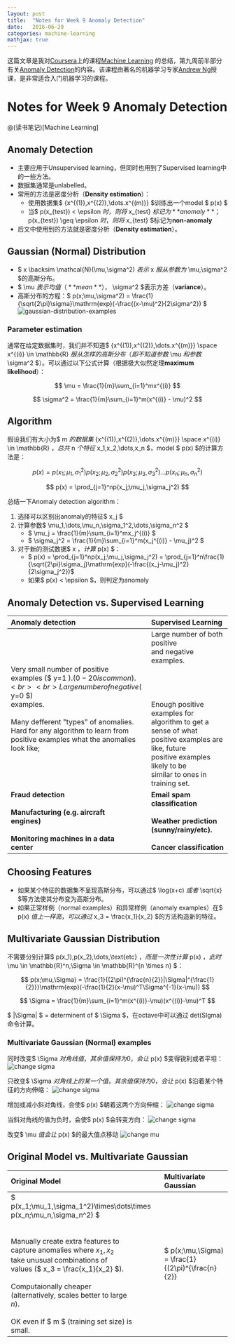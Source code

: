 ```yaml
---
layout: post
title:  "Notes for Week 9 Anomaly Detection"
date:   2016-06-29
categories: machine-learning
mathjax: true
---
```

这篇文章是我对[Coursera](coursera.org)上的课程[Machine Learning](https://www.coursera.org/learn/machine-learning/)
的总结，第九周前半部分有关[Anomaly Detection](https://en.wikipedia.org/wiki/Anomaly_detection)的内容。该课程由著名的机器学习专家[Andrew Ng](http://www.andrewng.org/)授课，是非常适合入门机器学习的课程。

# Notes for Week 9 Anomaly Detection

@(读书笔记)[Machine Learning]

## Anomaly Detection

- 主要应用于Unsupervised learning，但同时也用到了Supervised learning中的一些方法。
- 数据集通常是unlabelled。
- 常用的方法是密度分析（**Density estimation**）：
    - 使用数据集$ \{x^{(1)},x^{(2)},\dots.x^{(m)}\} $训练出一个model $ p(x) $
    - 当$ p(x_{test}) < \epsilon $时，则将$ x_{test} $标记为**anomaly**；$ p(x_{test}) \geq \epsilon $时，则将$ x_{test} $标记为**non-anomaly**
- 后文中使用到的方法就是密度分析（**Density estimation**）。

## Gaussian (Normal) Distribution

- $ x \backsim \mathcal{N}(\mu,\sigma^2) $表示$ x $服从参数为$ \mu,\sigma^2 $的高斯分布。
- $ \mu $表示均值（**mean**），$ \sigma^2 $表示方差（**variance**）。
- 高斯分布的方程：$ p(x;\mu,\sigma^2) = \frac{1}{\sqrt{2\pi}\sigma}\mathrm{exp}(-\frac{(x-\mu)^2}{2\sigma^2}) $
![gaussian-distribution-examples](https://raw.githubusercontent.com/Choosue/Choosue.github.io/master/img/week9/gaussian-distribution-examples.png)

### Parameter estimation

通常在给定数据集时，我们并不知道$ \{x^{(1)},x^{(2)},\dots.x^{(m)}\} \space x^{(i)} \in \mathbb{R} $服从怎样的高斯分布（即不知道参数$ \mu $和参数$ \sigma^2 $）。可以通过以下公式计算（根据极大似然定理**maximum likelihood**）：

$$ \mu = \frac{1}{m}\sum_{i=1}^mx^{(i)} $$

$$ \sigma^2 = \frac{1}{m}\sum_{i=1}^m(x^{(i)} - \mu)^2 $$

## Algorithm

假设我们有大小为$ m $的数据集$ \{x^{(1)},x^{(2)},\dots.x^{(m)}\} \space x^{(i)} \in \mathbb{R} $，总共$ n $个特征$ x_1,x_2,\dots,x_n $，model $ p(x) $的计算方法是：

$$ p(x) = p(x_1;\mu_1,\sigma_1^2)p(x_2;\mu_2,\sigma_2^2)p(x_3;\mu_3,\sigma_3^2)\dots p(x_n;\mu_n,\sigma_n^2) $$

$$ p(x) = \prod_{j=1}^np(x_j;\mu_j,\sigma_j^2) $$

总结一下Anomaly detection algorithm：
1. 选择可以区别出anomaly的特征$ x_j $
2. 计算参数$ \mu_1,\dots,\mu_n,\sigma_1^2,\dots,\sigma_n^2 $
    - $ \mu_j = \frac{1}{m}\sum_{i=1}^mx_j^{(i)} $
    - $ \sigma_j^2 = \frac{1}{m}\sum_{i=1}^m(x_j^{(i)} - \mu_j)^2 $
3. 对于新的测试数据$ x $，计算$ p(x) $：
    - $ p(x) = \prod_{j=1}^np(x_j;\mu_j,\sigma_j^2) = \prod_{j=1}^n\frac{1}{\sqrt{2\pi}\sigma_j}\mathrm{exp}(-\frac{(x_j-\mu_j)^2}{2\sigma_j^2})$
    - 如果$ p(x) < \epsilon $，则判定为anomaly

## Anomaly Detection vs. Supervised Learning

| Anomaly detection | Supervised Learning |
| :---------------- | :------------------ |
| Very small number of positive<br> examples ($ y=1 $). (0-20 is common).<br><br> Large number of negative ($ y=0 $)<br> examples.<br><br> Many defferent "types" of anomalies.<br> Hard for any algorithm to learn from<br> positive examples what the anomalies<br> look like;| Large number of both positive<br> and negative examples.<br><br><br><br><br> Enough positive examples for<br> algorithm to get a sense of what<br> positive examples are like, future<br> positive examples likely to be<br> similar to ones in training set. |
| **Fraud detection**<br><br> **Manufacturing (e.g. aircraft**<br> **engines)**<br><br> **Monitoring machines in a data**<br> **center** | **Email spam classification**<br><br> **Weather prediction**<br>**(sunny/rainy/etc).**<br><br> **Cancer classification** |

## Choosing Features

- 如果某个特征的数据集不呈现高斯分布，可以通过$ \log(x+c) $或者$ \sqrt{x} $等方法使其分布变为高斯分布。
- 如果正常样例（normal examples）和异常样例（anomaly examples）在$ p(x) $值上一样高，可以通过$ x_3 = \frac{x_1}{x_2} $的方法构造新的特征。

## Multivariate Gaussian Distribution

不需要分别计算$ p(x_1),p(x_2),\dots,\text{etc} $，而是一次性计算$ p(x) $，此时$ \mu \in \mathbb{R}^n,\Sigma \in \mathbb{R}^{n \times n} $：

$$ p(x;\mu,\Sigma) = \frac{1}{(2\pi)^{\frac{n}{2}}|\Sigma|^{\frac{1}{2}}}\mathrm{exp}(-\frac{1}{2}(x-\mu)^T\Sigma^{-1}(x-\mu)) $$

$$ \Sigma = \frac{1}{m}\sum_{i=1}^m(x^{(i)}-\mu)(x^{(i)}-\mu)^T $$

$ |\Sigma| $ = determinent of $ \Sigma $，在octave中可以通过 det(SIgma) 命令计算。

### Multivariate Gaussian (Normal) examples

同时改变$ \Sigma $对角线值，其余值保持为0，会让$ p(x) $变得锐利或者平坦：
![change sigma](https://raw.githubusercontent.com/Choosue/Choosue.github.io/master/img/week9/multivariate-gaussian-examples-1.png)

只改变$ \Sigma $对角线上的某一个值，其余值保持为0，会让$ p(x) $沿着某个特征的方向伸缩：
![change sigma](https://raw.githubusercontent.com/Choosue/Choosue.github.io/master/img/week9/multivariate-gaussian-examples-2.png)

增加或减小斜对角线，会使$ p(x) $朝着这两个方向伸缩：
![change sigma](https://raw.githubusercontent.com/Choosue/Choosue.github.io/master/img/week9/multivariate-gaussian-examples-3.png)

当斜对角线的值为负时，会使$ p(x) $会转变方向：
![change sigma](https://raw.githubusercontent.com/Choosue/Choosue.github.io/master/img/week9/multivariate-gaussian-examples-4.png)

改变$ \mu $值会让$ p(x) $的最大值点移动
![change mu](https://raw.githubusercontent.com/Choosue/Choosue.github.io/master/img/week9/multivariate-gaussian-examples-5.png)

## Original Model vs. Multivariate Gaussian

| Original Model | Multivariate Gaussian |
| :------------- | :-------------------- |
| $ p(x_1;\mu_1,\sigma_1^2)\times\dots\times p(x_n;\mu_n,\sigma_n^2) $<br><br><br> Manually create extra features to<br> capture anomalies where $x_1,x_2$<br> take unusual combinations of<br> values ($ x_3 = \frac{x_1}{x_2} $).<br><br> Computaionally cheaper<br> (alternatively, scales better to large<br> $n$).<br><br> OK even if $ m $ (training set size) is<br> small. | $ p(x;\mu,\Sigma) = \frac{1}{(2\pi)^{\frac{n}{2}}|\Sigma|^{\frac{1}{2}}}\mathrm{exp}(-\frac{1}{2}(x-\mu)^T\Sigma^{-1}(x-\mu)) $<br><br> Automatically captures<br> correlations between features.<br><br><br><br> Computationally more expensive<br> (hard to compute inverse when $ n $<br> is too large)<br><br> Must have $ m > n $ or else $ \Sigma $ is<br> non-invertible ($ m \geq 10n $) |